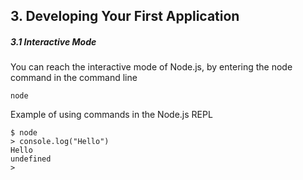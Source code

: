 <h2>3. Developing Your First Application</h2>

<h5>3.1 Interactive Mode</h5>

You can reach the interactive mode of Node.js, by entering the node command in the command line

```
node
```

Example of using commands in the Node.js REPL

```
$ node
> console.log("Hello")
Hello
undefined
>
```
